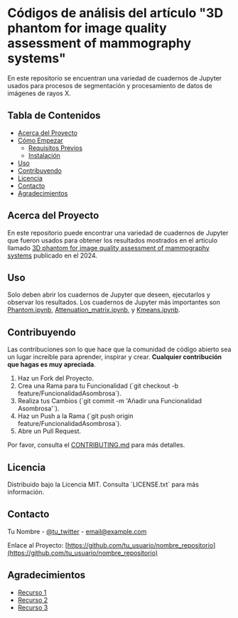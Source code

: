 # Códigos de análisis del artículo "3D phantom for image quality assessment of mammography systems"

En este repositorio se encuentran una variedad de cuadernos de Jupyter usados para procesos de segmentación y procesamiento de datos de imágenes 
de rayos X.

## Tabla de Contenidos

- [Acerca del Proyecto](#acerca-del-proyecto)
- [Cómo Empezar](#cómo-empezar)
  - [Requisitos Previos](#requisitos-previos)
  - [Instalación](#instalación)
- [Uso](#uso)
- [Contribuyendo](#contribuyendo)
- [Licencia](#licencia)
- [Contacto](#contacto)
- [Agradecimientos](#agradecimientos)

## Acerca del Proyecto

En este repositorio puede encontrar una variedad de cuadernos de Jupyter que fueron usados para obtener los resultados mostrados en el artículo llamado
[3D phantom for image quality assessment of mammography systems](https://iopscience.iop.org/article/10.1088/1361-6560/acfc10) publicado en el 2024.

## Uso

Solo deben abrir los cuadernos de Jupyter que deseen, ejecutarlos y observar los resultados. Los cuadernos de Jupyter más importantes son 
[Phantom.ipynb](Codigo%20Phantom/Phantom.ipynb), [Attenuation_matrix.ipynb](Codigo%20Phantom/Attenuation_matrix.ipynb), y [Kmeans.ipynb](Codigo%20Phantom/Kmeans.ipynb).

## Contribuyendo

Las contribuciones son lo que hace que la comunidad de código abierto sea un lugar increíble para aprender, inspirar y crear. **Cualquier contribución que hagas es muy apreciada**.

1. Haz un Fork del Proyecto.
2. Crea una Rama para tu Funcionalidad (\`git checkout -b feature/FuncionalidadAsombrosa\`).
3. Realiza tus Cambios (\`git commit -m 'Añadir una Funcionalidad Asombrosa'\`).
4. Haz un Push a la Rama (\`git push origin feature/FuncionalidadAsombrosa\`).
5. Abre un Pull Request.

Por favor, consulta el [CONTRIBUTING.md](CONTRIBUTING.md) para más detalles.

## Licencia

Distribuido bajo la Licencia MIT. Consulta \`LICENSE.txt\` para más información.

## Contacto

Tu Nombre - [@tu_twitter](https://twitter.com/tu_twitter) - email@example.com

Enlace al Proyecto: [https://github.com/tu_usuario/nombre_repositorio](https://github.com/tu_usuario/nombre_repositorio)

## Agradecimientos

- [Recurso 1](https://example.com)
- [Recurso 2](https://example.com)
- [Recurso 3](https://example.com)

